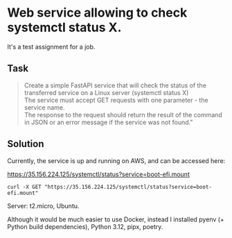 # Web service allowing to check systemctl status X.

It's a test assignment for a job.

## Task

> Create a simple FastAPI service that will check the status of the transferred service on a Linux server (systemctl status X)  
> The service must accept GET requests with one parameter - the service name.  
> The response to the request should return the result of the command in JSON or an error message if the service was not found."
 
## Solution

Currently, the service is up and running on AWS, and can be accessed here:

https://35.156.224.125/systemctl/status?service=boot-efi.mount

`curl -X GET "https://35.156.224.125/systemctl/status?service=boot-efi.mount"`

Server: t2.micro, Ubuntu.

Although it would be much easier to use Docker, instead I installed pyenv (+ Python build dependencies), Python 3.12, pipx, poetry.
